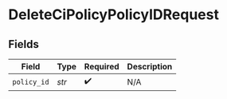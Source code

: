 # DeleteCiPolicyPolicyIDRequest


## Fields

| Field              | Type               | Required           | Description        |
| ------------------ | ------------------ | ------------------ | ------------------ |
| `policy_id`        | *str*              | :heavy_check_mark: | N/A                |